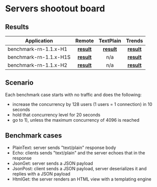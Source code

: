 # Servers shootout board
## Results

| Application  | Remote | TextPlain | Trends |
| ---  | :---: | :---: | :---: |
| benchmark-rn-1.1.x-H1 | [**result**](bench/benchmark-rn-1.1.x-H1/Remote/index.html) | [**result**](bench/benchmark-rn-1.1.x-H1/TextPlain/index.html) | [**result**](bench/benchmark-rn-1.1.x-H1/Trends/index.html) |
| benchmark-rn-1.1.x-H1S | [**result**](bench/benchmark-rn-1.1.x-H1S/Remote/index.html) | n/a | [**result**](bench/benchmark-rn-1.1.x-H1S/Trends/index.html) |
| benchmark-rn-1.1.x-H2 | [**result**](bench/benchmark-rn-1.1.x-H2/Remote/index.html) | n/a | [**result**](bench/benchmark-rn-1.1.x-H2/Trends/index.html) |

## Scenario

Each benchmark case starts with no traffic and does the following:

- increase the concurrency by 128 users (1 users = 1 connection) in 10 seconds
- hold that concurrency level for 20 seconds
- go to 1), unless the maximum concurrency of 4096 is reached

## Benchmark cases
- PlainText: server sends "text/plain" response body
- Echo: clients sends "text/plain" and the server echoes that in the response
- JsonGet: server sends a JSON payload
- JsonPost: client sends a JSON payload, server deserializes it and replies with a JSON payload
- HtmlGet: the server renders an HTML view with a templating engine

